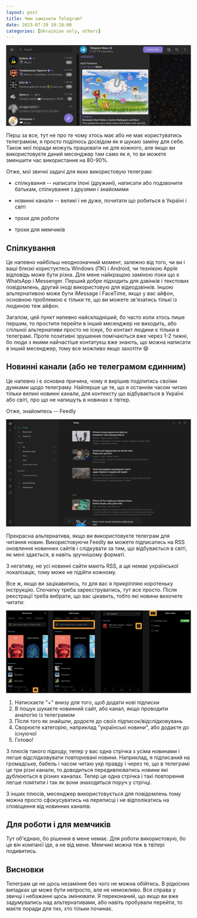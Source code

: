```yaml
---
layout: post
title: Чим замінити Telegram?
date: 2023-07-29 19:18:00
categories: [Ukrainian only, others]
---
```


![What could replace telegram](/assets/thumbnails/2023-07-26-1918-what-could-replace-telegram.jpg)

Перш за все, тут не про те чому хтось має або не має користуватись телеграмом, я просто поділюсь досвідом як я шукаю заміну для себе. Також мої поради можуть працювати не для кожного, але якщо ви використовуєте даний месенджер там само як я, то ви можете зменшити час використання на 80-90%. 

Отже, мої звичні задачі для яких використовую телеграм:

- спілкування -- написати Ілоні (дружині), написати або подзвонити батькам, спілкування з друзями і знайомими

- новинні канали -- великі і не дуже, почитати що робиться в Україні і світі

- трохи для роботи

- трохи для мемчиків

## Спілкування

Це напевно найбільш неоднозначний момент, залежно від того, чи ви і ваші близкі користуєтесь Windows (ПК) i Android, чи технікою Apple відповідь може бути різна. Для мене найкращою заміною поки що є WhatsApp i Messenger. Перший добре підходить для дзвінків і текстових повідомлень, другий іноді використовую для відеодзвінків. Іншою альтернативою може бути iMessage i FaceTime, якщо у вас айфон, основною проблемою є тільки те, що ви можете зв'язатись тількі із людиною теж айфон.

Загалом, цей пункт напевно найскладніший, бо часто коли хтось пише першим, то простити перейти в інший месенджер не виходить, або спільної альтернативи просто не існує, бо контакт людини є тільки в телеграмі. Проте позитивні зрушення помічаються вже через 1-2 тижні, бо люди з якими найчастіше контатуєш вже знають, що можна написати в інший месенджер, тому все можливо якщо захотіти :smile:

## Новинні канали (або не телеграмом єдинним)

Це напевно і є основна причина, чому я вирішив поділитись своїми думками щодо телеграму. Найперше це те, що я останнім часом читаю тільки великі новинні канали, для контексту що відбувається в Україні або світі, про що не напишуть в новинах є твітер.

Отже, знайомтесь -- Feedly

![Feedly Demo](/assets/img/feedly-demo.png)

Прекрасна альтернатива, якщо ви використовуєте телеграм для читання новин. Використовуючи Feedly ви можете підписатись на RSS оновлення новинних сайтів і слідкувати за тим, що відбувається в світі, як мені здається, в навіть зручнішому форматі.

З негативу, не усі новинні сайти мають RSS, а ще немає української локалізаціє, тому може не підійти кожному.

Все ж, якщо ви зацікавились, то для вас я прикріпляю коротеньку інструкцію. Спочатку треба зареєструватись, тут все просто. Після реєстрації треба вибрати, що вас цікавить, тобто які новини вихочете читати:

![Feedly: adding new content tutorial](/assets/img/feedly-getting-started.jpg)

1. Натискаєте "+" внизу для того, щоб додати нові підписки
2. В пошук шукаєте новинний сайт, або канал, якщо проводити аналогію із телеграмом
3. Після того як знайшли, додоєте до своїх підписок/відслідковувань
4. Сворюєте категорію, наприклад "українські новини", або додаєте до існуючої
5. Готово!

З плюсів такого підходу, тепер у вас одна стрічка з усіма новинами і легше відслідковувати повторювані новини. Наприклад, я підписаний на громадське, бабель і часом читаю укр правду і через те, що в телеграмі це три різні канали, то доводиться передивлюватись новини які дублюються в різних каналах. Тепер це одна стрічка і такі повторення легше помітити і так як вони знаходяться поруч у стрічці.

З інших плюсів, месенджер використовується для повідомлень тому можна просто сфокусуватись на переписці і не відполікатись на сповіщення від новинних каналів.

## Для роботи і для мемчиків

Тут об'єднаю, бо рішення в мене немає. Для роботи використовую, бо це він компанії іде, а не від мене. Мемчикі можна теж в твітері подивитись.

## Висновки

Телеграм це не щось незамінне без чого не можна обійтись. В рідкісних випадках це може бути непросто, але не неможливо. Вся справа у звичці і небажанні щось змінювати. Я переконаний, що якщо ви вже задумувались над альтернативами, або навіть пробували перейти, то маєте поради для тих, хто тільки починає.

<div id="fb-root"></div>
<script async defer crossorigin="anonymous" src="https://connect.facebook.net/en_GB/sdk.js#xfbml=1&version=v17.0&appId=661718807325537&autoLogAppEvents=1" nonce="N7M1adpv"></script>
